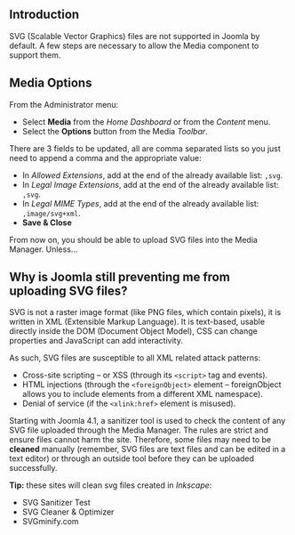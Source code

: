<!-- Filename: J4.x:Media:_Uploading_SVG_files / Display title: Uploading SVG files -->

## Introduction

SVG (Scalable Vector Graphics) files are not supported in Joomla by
default. A few steps are necessary to allow the Media component to support
them.

## Media Options

From the Administrator menu:

* Select **Media** from the *Home Dashboard* or from the *Content* menu.
* Select the **Options** button from the Media *Toolbar*.

There are 3 fields to be updated, all are comma separated lists so you just
need to append a comma and the appropriate value:

- In *Allowed Extensions*, add at the end of the already available
  list: `,svg`.
- In *Legal Image Extensions*, add at the end of the already available
  list: `,svg`.
- In *Legal MIME Types*, add at the end of the already available list:
  `,image/svg+xml`.
- **Save & Close**

From now on, you should be able to upload SVG files into the Media
Manager. Unless...

## Why is Joomla still preventing me from uploading SVG files?

SVG is not a raster image format (like PNG files, which contain pixels),
it is written in XML (Extensible Markup Language). It is text-based,
usable directly inside the DOM (Document Object Model), CSS can change
properties and JavaScript can add interactivity.

As such, SVG files are susceptible to all XML related attack patterns:

- Cross-site scripting – or XSS (through its `<script>` tag and events).
- HTML injections (through the `<foreignObject>` element – foreignObject allows
you to include elements from a different XML namespace).
- Denial of service (if the `<xlink:href>` element is misused).

Starting with Joomla 4.1, a sanitizer tool is used to check the content of any
SVG file uploaded through the Media Manager. The rules are strict and ensure
files cannot harm the site. Therefore, some files may need to be **cleaned**
manually (remember, SVG files are text files and can be edited in a text
editor) or through an outside tool before they can be uploaded successfully.

**Tip:** these sites will clean svg files created in *Inkscape*:

* SVG Sanitizer Test
* SVG Cleaner & Optimizer
* SVGminify.com
